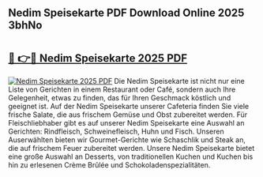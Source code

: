 ## Nedim Speisekarte PDF Download Online 2025 3bhNo

# <h2><a href="http://gcdlud3.nevu.top/?p=Nedim+Speisekarte">🔗 👉🔴 Nedim Speisekarte 2025 PDF</a></h2>

[![Nedim Speisekarte 2025 PDF](https://i.imgur.com/dBaPXMq.png)](http://gcdlud3.nevu.top/?p=Nedim+Speisekarte)
Die Nedim Speisekarte ist nicht nur eine Liste von Gerichten in einem Restaurant oder Café, sondern auch Ihre Gelegenheit, etwas zu finden, das für Ihren Geschmack köstlich und geeignet ist. Auf der Nedim Speisekarte unserer Cafeteria finden Sie viele frische Salate, die aus frischem Gemüse und Obst zubereitet werden. Für Fleischliebhaber gibt es auf unserer Nedim Speisekarte eine Auswahl an Gerichten: Rindfleisch, Schweinefleisch, Huhn und Fisch. Unseren Auserwählten bieten wir Gourmet-Gerichte wie Schaschlik und Steak an, die auf frischem Feuer zubereitet werden. Unsere Nedim Speisekarte bietet eine große Auswahl an Desserts, von traditionellen Kuchen und Kuchen bis hin zu erlesenen Crème Brûlée und Schokoladenspezialitäten.
